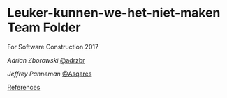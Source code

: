 # Leuker-kunnen-we-het-niet-maken Team Folder

For Software Construction 2017

*Adrian Zborowski* [@adrzbr](https://twitter.com/adrzbr)

*Jeffrey Panneman* [@Asqares](https://twitter.com/Asqares)

[References](https://drive.google.com/drive/folders/0B99P4-IO02sGMUVzcUd1dDdTbTg?usp=sharing)
